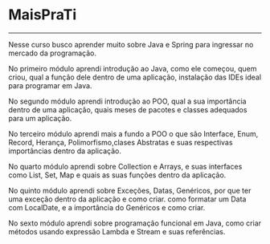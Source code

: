# MaisPraTi

---

Nesse curso busco aprender muito sobre Java e Spring para ingressar no mercado da programação.

No primeiro módulo aprendi introdução ao Java, como ele começou, quem criou, qual a função dele dentro de uma aplicação, instalação das IDEs ideal para programar em Java.

No segundo módulo aprendi introdução ao POO, qual a sua importância dentro de uma aplicação, quais meses de pacotes e classes adequados para um aplicação.

No terceiro módulo aprendi mais a fundo a POO o que são Interface, Enum, Record, Herança, Polimorfismo,clases Abstratas e suas respectivas importâncias dentro da aplicação. 

No quarto módulo aprendi sobre Collection e Arrays, e suas interfaces como List, Set, Map e quais as suas funções dentro da aplicação.

No quinto módulo aprendi sobre Exceções, Datas, Genéricos, por que ter uma exceção dentro da aplicação e como criar. como formatar um Data com LocalDate, e a importância do Genéricos e como criar.

No sexto módulo aprendi sobre programação funcional  em Java, como criar métodos usando expressão Lambda e Stream e suas referências.